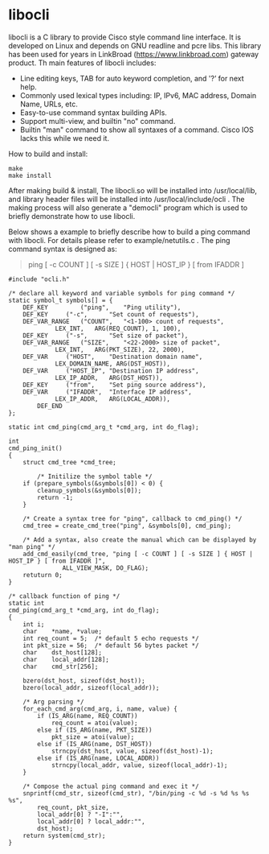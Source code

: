 # libocli
libocli is a C library to provide Cisco style command line interface. It is developed on Linux and depends on GNU readline and pcre libs. This  library has been used for years in LinkBroad (https://www.linkbroad.com) gateway product. Th main features of libocli includes:
- Line editing keys, TAB for auto keyword completion, and '?’ for next help.
- Commonly used lexical types including: IP, IPv6, MAC address, Domain Name, URLs, etc.
- Easy-to-use command syntax building APIs.
- Support multi-view, and builtin "no" command.
- Builtin "man" command to show all syntaxes of a command. Cisco IOS lacks this while we need it.

How to build and install:
```
make
make install
```
After making build & install, The libocli.so will be installed into /usr/local/lib, and library header files will be installed into /usr/local/include/ocli . The making process will also generate a "democli" program which is used to briefly demonstrate how to use libocli.

Below shows a example to briefly describe how to build a ping command with libocli. For details please refer to example/netutils.c .
The ping command syntax is designed as:
> ping [ -c COUNT ] [ -s SIZE ] { HOST | HOST_IP } [ from IFADDR ]

```
#include "ocli.h"

/* declare all keyword and variable symbols for ping command */
static symbol_t symbols[] = {
	DEF_KEY         ("ping",	"Ping utility"),
	DEF_KEY		("-c",		"Set count of requests"),
	DEF_VAR_RANGE	("COUNT",	"<1-100> count of requests",
			 LEX_INT,	ARG(REQ_COUNT), 1, 100),
	DEF_KEY		("-s",		"Set size of packet"),
	DEF_VAR_RANGE	("SIZE",	"<22-2000> size of packet",
			 LEX_INT,	ARG(PKT_SIZE), 22, 2000),
	DEF_VAR		("HOST",	"Destination domain name",
			 LEX_DOMAIN_NAME, ARG(DST_HOST)),
	DEF_VAR		("HOST_IP",	"Destination IP address",
			 LEX_IP_ADDR,	ARG(DST_HOST)),
	DEF_KEY		("from",	"Set ping source address"),
	DEF_VAR		("IFADDR",	"Interface IP address",
			 LEX_IP_ADDR,	ARG(LOCAL_ADDR)),
        DEF_END
};

static int cmd_ping(cmd_arg_t *cmd_arg, int do_flag);

int
cmd_ping_init()
{
	struct cmd_tree *cmd_tree;
        
        /* Initilize the symbol table */
	if (prepare_symbols(&symbols[0]) < 0) {
		cleanup_symbols(&symbols[0]);
		return -1;
	}
        
	/* Create a syntax tree for "ping", callback to cmd_ping() */
	cmd_tree = create_cmd_tree("ping", &symbols[0], cmd_ping);

	/* Add a syntax, also create the manual which can be displayed by "man ping" */
	add_cmd_easily(cmd_tree, "ping [ -c COUNT ] [ -s SIZE ] { HOST | HOST_IP } [ from IFADDR ]",
		       ALL_VIEW_MASK, DO_FLAG);
	retuturn 0;
}

/* callback function of ping */
static int
cmd_ping(cmd_arg_t *cmd_arg, int do_flag);
{
	int	i;
	char	*name, *value;
	int	req_count = 5;	/* default 5 echo requests */
	int	pkt_size = 56;	/* default 56 bytes packet */
	char	dst_host[128];
	char	local_addr[128];
	char	cmd_str[256];

	bzero(dst_host, sizeof(dst_host));
	bzero(local_addr, sizeof(local_addr));

	/* Arg parsing */
	for_each_cmd_arg(cmd_arg, i, name, value) {
		if (IS_ARG(name, REQ_COUNT))
			req_count = atoi(value);
		else if (IS_ARG(name, PKT_SIZE))
			pkt_size = atoi(value);
		else if (IS_ARG(name, DST_HOST))
			strncpy(dst_host, value, sizeof(dst_host)-1);
		else if (IS_ARG(name, LOCAL_ADDR))
			strncpy(local_addr, value, sizeof(local_addr)-1);
	}

	/* Compose the actual ping command and exec it */
	snprintf(cmd_str, sizeof(cmd_str), "/bin/ping -c %d -s %d %s %s %s",
		req_count, pkt_size,
		local_addr[0] ? "-I":"",
		local_addr[0] ? local_addr:"",
		dst_host); 
	return system(cmd_str);
}
```






